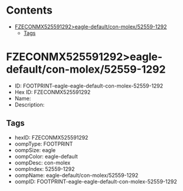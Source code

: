 



Contents
========

* [FZECONMX525591292>eagle-default/con-molex/52559-1292](#fzeconmx525591292eagle-defaultcon-molex52559-1292)
	* [Tags](#tags)

# FZECONMX525591292>eagle-default/con-molex/52559-1292

- ID: FOOTPRINT-eagle-eagle-default-con-molex-52559-1292
- Hex ID: FZECONMX525591292
- Name: 
- Description: 

## Tags

- hexID: FZECONMX525591292
- oompType: FOOTPRINT
- oompSize: eagle
- oompColor: eagle-default
- oompDesc: con-molex
- oompIndex: 52559-1292
- oompName: eagle-default/con-molex/52559-1292
- oompID: FOOTPRINT-eagle-eagle-default-con-molex-52559-1292
